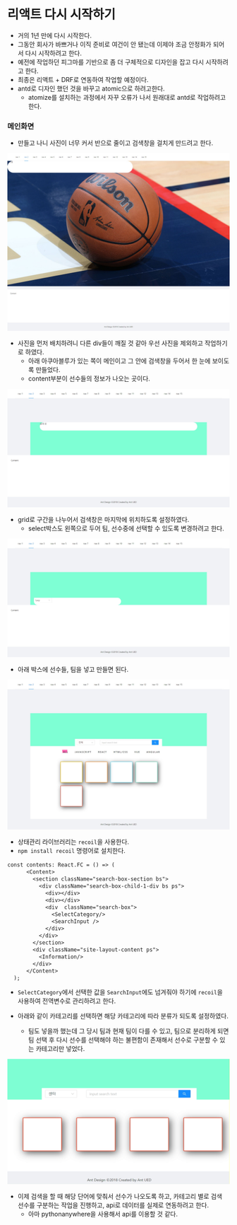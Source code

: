 # 리액트 다시 시작하기

- 거의 1년 만에 다시 시작한다.
- 그동안 회사가 바쁘거나 이직 준비로 여건이 안 됐는데 이제야 조금 안정화가 되어서 다시 시작하려고 한다.
- 예전에 작업하던 피그마를 기반으로 좀 더 구체적으로 디자인을 잡고 다시 시작하려고 한다.
- 최종은 리액트 + DRF로 연동하여 작업할 예정이다.
- antd로 디자인 했던 것을 바꾸고 atomic으로 하려고한다. 
  - atomize를 설치하는 과정에서 자꾸 오류가 나서 원래대로 antd로 작업하려고 한다.


### 메인화면

- 만들고 나니 사진이 너무 커서 반으로 줄이고 검색창을 걸치게 만드려고 한다.

![nba_react_01](img/nba_react_01.jpg)

- 사진을 먼저 배치하려니 다른 div들이 깨질 것 같아 우선 사진을 제외하고 작업하기로 하였다.
  - 아래 아쿠아블루가 있는 쪽이 메인이고 그 안에 검색창을 두어서 한 눈에 보이도록 만들었다.
  - content부분이 선수들의 정보가 나오는 곳이다.

![nba_react_02](img/nba_react_02.jpg)

- grid로 구간을 나누어서 검색창은 마지막에 위치하도록 설정하였다.
  - select박스도 왼쪽으로 두어 팀, 선수중에 선택할 수 있도록 변경하려고 한다.

![nba_react_03](img/nba_react_03.jpg)

- 아래 박스에 선수들, 팀을 넣고 만들면 된다.

![nba_react_04](img/nba_react_04.jpg)

- 상태관리 라이브러리는 `recoil`을 사용한다.
- `npm install recoil` 명령어로 설치한다.

```react
const contents: React.FC = () => (
      <Content>
        <section className="search-box-section bs">
          <div className="search-box-child-1-div bs ps">
            <div></div>
            <div></div>
            <div  className="search-box">
              <SelectCategory/>
              <SearchInput />
            </div>
          </div>
        </section>
        <div className="site-layout-content ps">
          <Information/>
        </div>
      </Content>
  );
```

- `SelectCategory`에서 선택한 값을 `SearchInput`에도 넘겨줘야 하기에 `recoil`을 사용하여 전역변수로 관리하려고 한다.

- 아래와 같이 카테고리를 선택하면 해당 카테고리에 따라 분류가 되도록 설정하였다.
  - 팀도 넣을까 했는데 그 당시 팀과 현재 팀이 다를 수 있고, 팀으로 분리하게 되면 팀 선택 후 다시 선수를 선택해야 하는 불편함이 존재해서 선수로 구분할 수 있는 카테고리만 넣었다.

![nba_react_05](img/nba_react_05.gif)

- 이제 검색을 할 때 해당 단어에 맞춰서 선수가 나오도록 하고, 카테고리 별로 검색 선수를 구분하는 작업을 진행하고, api로 데이터를 실제로 연동하려고 한다.
  - 아마 pythonanywhere을 사용해서 api를 이용할 것 같다.